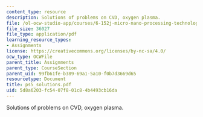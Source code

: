 ```yaml
---
content_type: resource
description: Solutions of problems on CVD, oxygen plasma.
file: /ol-ocw-studio-app/courses/6-152j-micro-nano-processing-technology-fall-2005/5d8a6203fc5407f801c84b4493cb16da_ps5_solutions.pdf
file_size: 36027
file_type: application/pdf
learning_resource_types:
- Assignments
license: https://creativecommons.org/licenses/by-nc-sa/4.0/
ocw_type: OCWFile
parent_title: Assignments
parent_type: CourseSection
parent_uid: 99fb61fe-b389-69a1-5a10-f0b7d3669d65
resourcetype: Document
title: ps5_solutions.pdf
uid: 5d8a6203-fc54-07f8-01c8-4b4493cb16da
---
```

Solutions of problems on CVD, oxygen plasma.